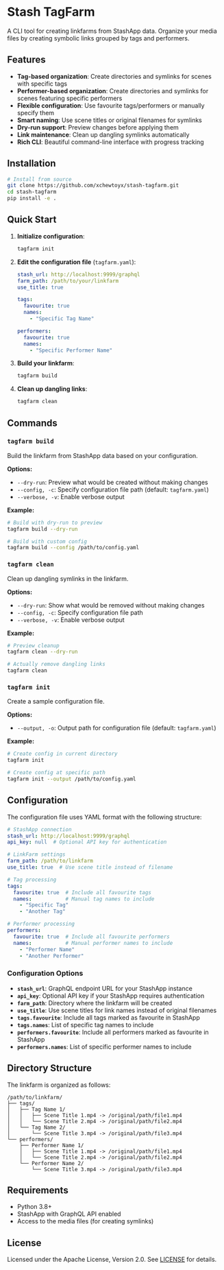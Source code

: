 # Stash TagFarm

A CLI tool for creating linkfarms from StashApp data. Organize your media files by creating symbolic links grouped by tags and performers.

## Features

- **Tag-based organization**: Create directories and symlinks for scenes with specific tags
- **Performer-based organization**: Create directories and symlinks for scenes featuring specific performers  
- **Flexible configuration**: Use favourite tags/performers or manually specify them
- **Smart naming**: Use scene titles or original filenames for symlinks
- **Dry-run support**: Preview changes before applying them
- **Link maintenance**: Clean up dangling symlinks automatically
- **Rich CLI**: Beautiful command-line interface with progress tracking

## Installation

```bash
# Install from source
git clone https://github.com/xchewtoyx/stash-tagfarm.git
cd stash-tagfarm
pip install -e .
```

## Quick Start

1. **Initialize configuration**:
   ```bash
   tagfarm init
   ```

2. **Edit the configuration file** (`tagfarm.yaml`):
   ```yaml
   stash_url: http://localhost:9999/graphql
   farm_path: /path/to/your/linkfarm
   use_title: true
   
   tags:
     favourite: true
     names:
       - "Specific Tag Name"
   
   performers:
     favourite: true  
     names:
       - "Specific Performer Name"
   ```

3. **Build your linkfarm**:
   ```bash
   tagfarm build
   ```

4. **Clean up dangling links**:
   ```bash
   tagfarm clean
   ```

## Commands

### `tagfarm build`
Build the linkfarm from StashApp data based on your configuration.

**Options:**
- `--dry-run`: Preview what would be created without making changes
- `--config, -c`: Specify configuration file path (default: `tagfarm.yaml`)
- `--verbose, -v`: Enable verbose output

**Example:**
```bash
# Build with dry-run to preview
tagfarm build --dry-run

# Build with custom config
tagfarm build --config /path/to/config.yaml
```

### `tagfarm clean`
Clean up dangling symlinks in the linkfarm.

**Options:**
- `--dry-run`: Show what would be removed without making changes
- `--config, -c`: Specify configuration file path
- `--verbose, -v`: Enable verbose output

**Example:**
```bash
# Preview cleanup
tagfarm clean --dry-run

# Actually remove dangling links
tagfarm clean
```

### `tagfarm init`
Create a sample configuration file.

**Options:**
- `--output, -o`: Output path for configuration file (default: `tagfarm.yaml`)

**Example:**
```bash
# Create config in current directory
tagfarm init

# Create config at specific path
tagfarm init --output /path/to/config.yaml
```

## Configuration

The configuration file uses YAML format with the following structure:

```yaml
# StashApp connection
stash_url: http://localhost:9999/graphql
api_key: null  # Optional API key for authentication

# LinkFarm settings
farm_path: /path/to/linkfarm
use_title: true  # Use scene title instead of filename

# Tag processing
tags:
  favourite: true  # Include all favourite tags
  names:           # Manual tag names to include
    - "Specific Tag"
    - "Another Tag"

# Performer processing  
performers:
  favourite: true  # Include all favourite performers
  names:           # Manual performer names to include
    - "Performer Name"  
    - "Another Performer"
```

### Configuration Options

- **`stash_url`**: GraphQL endpoint URL for your StashApp instance
- **`api_key`**: Optional API key if your StashApp requires authentication
- **`farm_path`**: Directory where the linkfarm will be created
- **`use_title`**: Use scene titles for link names instead of original filenames
- **`tags.favourite`**: Include all tags marked as favourite in StashApp
- **`tags.names`**: List of specific tag names to include
- **`performers.favourite`**: Include all performers marked as favourite in StashApp  
- **`performers.names`**: List of specific performer names to include

## Directory Structure

The linkfarm is organized as follows:

```
/path/to/linkfarm/
├── tags/
│   ├── Tag Name 1/
│   │   ├── Scene Title 1.mp4 -> /original/path/file1.mp4
│   │   └── Scene Title 2.mp4 -> /original/path/file2.mp4
│   └── Tag Name 2/
│       └── Scene Title 3.mp4 -> /original/path/file3.mp4
└── performers/
    ├── Performer Name 1/
    │   ├── Scene Title 1.mp4 -> /original/path/file1.mp4
    │   └── Scene Title 2.mp4 -> /original/path/file2.mp4
    └── Performer Name 2/
        └── Scene Title 3.mp4 -> /original/path/file3.mp4
```

## Requirements

- Python 3.8+
- StashApp with GraphQL API enabled
- Access to the media files (for creating symlinks)

## License

Licensed under the Apache License, Version 2.0. See [LICENSE](LICENSE) for details.